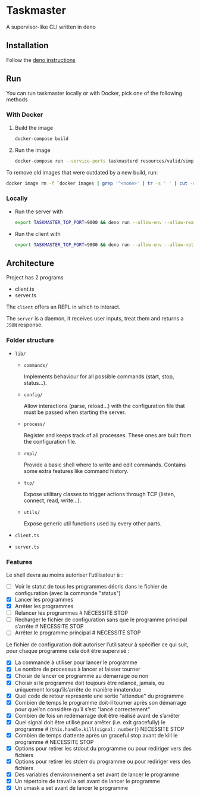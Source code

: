 # Taskmaster

A supervisor-like CLI written in deno

## Installation

Follow the [deno instructions](https://deno.land/#installation)

## Run

You can run taskmaster locally or with Docker, pick one of the following methods

### With Docker

1. Build the image

   ```bash
   docker-compose build
   ```

2. Run the image

   ```bash
   docker-compose run --service-ports taskmasterd resources/valid/simple.json
   ```

To remove old images that were outdated by a new build, run:

```bash
docker image rm -f `docker images | grep '^<none>' | tr -s ' ' | cut -d ' ' -f 3`
```

### Locally

- Run the server with

  ```bash
  export TASKMASTER_TCP_PORT=9000 && deno run --allow-env --allow-read --allow-net --allow-run src/server.ts
  ```

- Run the client with

  ```bash
  export TASKMASTER_TCP_PORT=9000 && deno run --allow-env --allow-net src/client.ts
  ```

## Architecture

Project has 2 programs

- client.ts
- server.ts

The `client` offers an REPL in which to interact.

The `server` is a daemon, it receives user inputs, treat them and returns a
`JSON` response.

### Folder structure

- `lib/`
  - `commands/`

    Implements behaviour for all possible commands (start, stop, status...).

  - `config/`

    Allow interactions (parse, reload...) with the configuration file that must
    be passed when starting the server.

  - `process/`

    Register and keeps track of all processes. These ones are built from the
    configuration file.

  - `repl/`

    Provide a basic shell where to write and edit commands. Contains some extra
    features like command history.

  - `tcp/`

    Expose utilitary classes to trigger actions through TCP (listen, connect,
    read, write...).

  - `utils/`

    Expose generic util functions used by every other parts.

- `client.ts`
- `server.ts`

### Features

Le shell devra au moins autoriser l’utilisateur à :

- [ ] Voir le statut de tous les programmes décris dans le fichier de
  configuration (avec la commande "status")
- [x] Lancer les programmes
- [x] Arrêter les programmes
- [ ] Relancer les programmes # NECESSITE STOP
- [ ] Recharger le fichier de configuration sans que le programme principal
  s’arrête # NECESSITE STOP
- [ ] Arrêter le programme principal # NECESSITE STOP

Le fichier de configuration doit autoriser l’utilisateur à spécifier ce qui
suit, pour chaque programme cela doit être supervisé :

- [x] La commande à utiliser pour lancer le programme
- [x] Le nombre de processus à lancer et laisser tourner
- [x] Choisir de lancer ce programme au démarrage ou non
- [x] Choisir si le programme doit toujours être relancé, jamais, ou uniquement
  lorsqu’ils’arrête de manière innatendue
- [x] Quel code de retour represente une sortie "attendue" du programme
- [x] Combien de temps le programme doit-il tourner après son démarrage pour
  quel’on considère qu’il s’est "lancé correctement"
- [x] Combien de fois un redémarrage doit être réalisé avant de s’arrêter
- [x] Quel signal doit être utilisé pour arrêter (i.e. exit gracefully) le
  programme # (`this.handle.kill(signal: number)`) NECESSITE STOP
- [x] Combien de temps d’attente après un graceful stop avant de kill le
  programme # NECESSITE STOP
- [x] Options pour retirer les stdout du programme ou pour rediriger vers des
  fichiers
- [x] Options pour retirer les stderr du programme ou pour rediriger vers des
  fichiers
- [x] Des variables d’environnement a set avant de lancer le programme
- [x] Un répertoire de travail a set avant de lancer le programme
- [x] Un umask a set avant de lancer le programme
